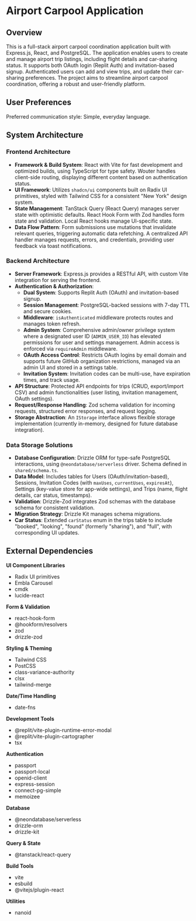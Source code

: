 # Airport Carpool Application

## Overview
This is a full-stack airport carpool coordination application built with Express.js, React, and PostgreSQL. The application enables users to create and manage airport trip listings, including flight details and car-sharing status. It supports both OAuth login (Replit Auth) and invitation-based signup. Authenticated users can add and view trips, and update their car-sharing preferences. The project aims to streamline airport carpool coordination, offering a robust and user-friendly platform.

## User Preferences
Preferred communication style: Simple, everyday language.

## System Architecture

### Frontend Architecture
- **Framework & Build System**: React with Vite for fast development and optimized builds, using TypeScript for type safety. Wouter handles client-side routing, displaying different content based on authentication status.
- **UI Framework**: Utilizes `shadcn/ui` components built on Radix UI primitives, styled with Tailwind CSS for a consistent "New York" design system.
- **State Management**: TanStack Query (React Query) manages server state with optimistic defaults. React Hook Form with Zod handles form state and validation. Local React hooks manage UI-specific state.
- **Data Flow Pattern**: Form submissions use mutations that invalidate relevant queries, triggering automatic data refetching. A centralized API handler manages requests, errors, and credentials, providing user feedback via toast notifications.

### Backend Architecture
- **Server Framework**: Express.js provides a RESTful API, with custom Vite integration for serving the frontend.
- **Authentication & Authorization**:
    - **Dual System**: Supports Replit Auth (OAuth) and invitation-based signup.
    - **Session Management**: PostgreSQL-backed sessions with 7-day TTL and secure cookies.
    - **Middleware**: `isAuthenticated` middleware protects routes and manages token refresh.
    - **Admin System**: Comprehensive admin/owner privilege system where a designated user ID (`ADMIN_USER_ID`) has elevated permissions for user and settings management. Admin access is enforced via `requireAdmin` middleware.
    - **OAuth Access Control**: Restricts OAuth logins by email domain and supports future GitHub organization restrictions, managed via an admin UI and stored in a settings table.
    - **Invitation System**: Invitation codes can be multi-use, have expiration times, and track usage.
- **API Structure**: Protected API endpoints for trips (CRUD, export/import CSV) and admin functionalities (user listing, invitation management, OAuth settings).
- **Request/Response Handling**: Zod schema validation for incoming requests, structured error responses, and request logging.
- **Storage Abstraction**: An `IStorage` interface allows flexible storage implementation (currently in-memory, designed for future database integration).

### Data Storage Solutions
- **Database Configuration**: Drizzle ORM for type-safe PostgreSQL interactions, using `@neondatabase/serverless` driver. Schema defined in `shared/schema.ts`.
- **Data Model**: Includes tables for Users (OAuth/invitation-based), Sessions, Invitation Codes (with `maxUses`, `currentUses`, `expiresAt`), Settings (key-value store for app-wide settings), and Trips (name, flight details, car status, timestamps).
- **Validation**: Drizzle-Zod integrates Zod schemas with the database schema for consistent validation.
- **Migration Strategy**: Drizzle Kit manages schema migrations.
- **Car Status**: Extended `carStatus` enum in the trips table to include "booked", "looking", "found" (formerly "sharing"), and "full", with corresponding UI updates.

## External Dependencies

**UI Component Libraries**
- Radix UI primitives
- Embla Carousel
- cmdk
- lucide-react

**Form & Validation**
- react-hook-form
- @hookform/resolvers
- zod
- drizzle-zod

**Styling & Theming**
- Tailwind CSS
- PostCSS
- class-variance-authority
- clsx
- tailwind-merge

**Date/Time Handling**
- date-fns

**Development Tools**
- @replit/vite-plugin-runtime-error-modal
- @replit/vite-plugin-cartographer
- tsx

**Authentication**
- passport
- passport-local
- openid-client
- express-session
- connect-pg-simple
- memoizee

**Database**
- @neondatabase/serverless
- drizzle-orm
- drizzle-kit

**Query & State**
- @tanstack/react-query

**Build Tools**
- vite
- esbuild
- @vitejs/plugin-react

**Utilities**
- nanoid